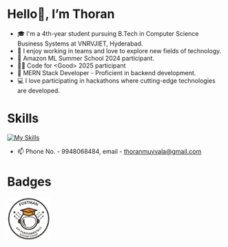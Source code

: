# Hello👋, I’m Thoran
- 🎓 I'm a 4th-year student pursuing B.Tech in Computer Science Business Systems at VNRVJIET, Hyderabad.
- 🚀 I enjoy working in teams and love to explore new fields of technology. 
- 🌱 Amazon ML Summer School 2024 participant.
- 👩‍💻 Code for <<Good>Good> 2025 participant
- 🎨 MERN Stack Developer - Proficient in backend development.
- 💻 I love participating in hackathons where cutting-edge technologies are developed.
# Skills
[![My Skills](https://skillicons.dev/icons?i=c,cpp,java,html,css,js,react,bootstrap,nodejs,express,codepen,py,anaconda,r,git,github,latex,mysql,arduino,vscode&theme=light)](https://skillicons.dev)
- 📫 Phone No. -  9948068484, email - thoranmuvvala@gmail.com
# Badges
<img src="https://raw.githubusercontent.com/girlscript/gssoc-website-new/main/public/badges/postman.png" width="100px" height="100px" />

<!---
Thoran37/Thoran37 is a ✨ special ✨ repository because its `README.md` (this file) appears on your GitHub profile.
You can click the Preview link to take a look at your changes.
--->
